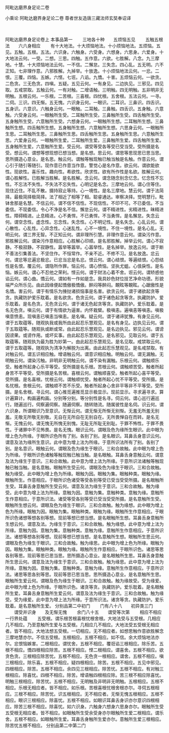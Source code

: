 <!-- { "loadSidebar": true } -->
阿毗达磨界身足论二卷


小乘论
阿毗达磨界身足论二卷
尊者世友造唐三藏法师玄奘奉诏译


　　

阿毗达磨界身足论卷上
本事品第一
　　三地各十种　　五烦恼五见
　　五触五根法　　六六身相应
　　有十大地法。十大烦恼地法。十小烦恼地法。五烦恼。五见。五触。五根。五法。六识身。六触身。六受身。六想身。六思身。六爱身。十大地法云何。一受。二想。三思。四触。五作意。六欲。七胜解。八念。九三摩地。十慧。十大烦恼地法云何。一不信。二懈怠。三失念。四心乱。五无明。六不正知。七非理作意。八邪胜解。九掉举。十放逸。十小烦恼地法云何。一忿。二恨。三覆。四恼。五嫉。六悭。七诳。八谄。九憍。十害。五烦恼云何。一欲贪。二色贪。三无色贪。四嗔。五疑。五见云何。一有身见。二边执见。三邪见。四见取。五戒禁取。五触云何。一有对触。二增语触。三明触。四无明触。五非明非无明触。五根云何。一乐根。二苦根。三喜根。四忧根。五舍根。五法云何。一寻。二伺。三识。四无惭。五无愧。六识身云何。一眼识。二耳识。三鼻识。四舌识。五身识。六意识。六触身云何。一眼触。二耳触。三鼻触。四舌识。五身触。六意触。六受身云何。一眼触所生受。二耳触所生受。三鼻触所生受。四舌触所生受。五身触所生受。六意触所生受。六想身云何。一眼触所生想。二耳触所生想。三鼻触所生想。四舌触所生想。五身触所生想。六意触所生想。六思身云何。一眼触所生思。二耳触所生思。三鼻触所生思。四舌触所生思。五身触所生思。六意触所生思。六爱身云何。一眼触所生爱。二耳触所生爱。三鼻触所生爱。四舌触所生爱。五身触所生爱。六意触所生爱。受云何。谓受等受各等受已受当受。受所摄是名受。想云何。谓想等想现想已想当想。是名想。思云何。谓思等思现思已思当思。思所摄造心意业。是名思。触云何。谓触等触现触已触当触是名触。作意云何。谓心引于随引等随引。现作意已作意当作意。警觉心是名作意。欲云何。谓欲能欲性。现欲性。喜乐性。趣向性。希欲性。欣求性。欲有所作性是名欲。胜解云何。谓心胜解性。已胜解当胜解。是名胜解。念云何。谓念随念别念忆念。忆念性不忘性。不忘法不失性。不失法不忘失性。心明记是名念。三摩地云何。谓心住等住。现住近住。不乱不散。摄持寂止等持。心一境性。是名三摩地。慧云何。谓于法简择。最极简择极简择。法了相近了相等了相。聪睿通达。审察决择。觉明慧行。毗钵舍那是名慧。不信云何。谓不信不信性。不现信性。不印不可。不已委信。不当委信。不现委信。令心不净是名不信。懈怠云何。谓不精进性。劣精进性。昧精进性。障碍精进。止息精进。心不勇悍。不已勇悍。不当勇悍。是名懈怠。失念云何。谓空念性。虚念性。忘念性。失念性。心不明记性。是名失念。心乱云何。谓心散性。心乱性。心异念性。心迷乱性。心不一境性。不住一境性。是名心乱。无明云何。谓三界无智。不正知云何。谓非理所引慧。非理作意云何。谓染污作意。邪胜解云何。谓染污作意相应。心胜解心印顺。是名邪胜解。掉举云何。谓心不寂静。不极寂静。不寂静性。嚣举等嚣举。心嚣举性。是名掉举。放逸云何。谓于断不善法引集善法。不坚住作。不恒常作。不亲不近。不修不习。是名放逸。忿云何。谓忿等忿遍忿极忿。已忿当忿是名忿。恨云何。谓心结恨。等遍结恨。心怨结性是名恨。覆云何。谓隐所作罪。恼云何。谓心愤恼。坚执尤蛆。心俍戾性。是名恼。嫉云何。谓心不忍他之荣利。悭云何。谓于财法心着不舍。诳云何。谓矫惑他谄云何。谓心曲。憍云何。谓如有一作如是念。我具妙色财位技艺净命功德。形貌端严众所乐见。由此因缘便起憍傲极憍傲。醉闷等醉闷。靦眩等靦眩。心踞傲性是名憍。害云何。谓于有情乐为捶挞诸损恼事是名害。欲贪云何。谓于诸欲起贪等贪。执藏防护爱乐耽着。是名欲贪。色贪云何。谓于诸色起贪等贪。执藏防护。爱乐耽着。是名色贪。无色贪云何。谓于诸无色起贪等贪。执藏防护。爱乐耽着。是名无色贪。嗔云何。谓于有情欲为逼害。内怀栽檗。极嗔恚。遍嗔恚等嗔恚。嗔极嗔意愤恚。现嗔恚已嗔恚当嗔恚。是名嗔。疑云何。谓于诸谛犹豫。有身见云何。谓于五取蕴等。随观执我或我所由此起忍乐慧观见。是名有身见。边执见云何。谓于五取蕴等。随观执或断或常。由此起忍乐慧观见。是名边执见。邪见云何。谓谤因谤果。或谤作用。或坏实事。由此起忍乐慧观见。是名邪见。见取云何。谓于五取蕴等。随观执为最为胜为妙第一。由此起忍乐慧观见。是名见取。戒禁取云何。谓于五取蕴等。随观执为清净为解脱为出离。由此起忍乐慧观见。是名戒禁取。有对触云何。谓五识相应触。增语触云何。谓意识相应触。明触云何。谓无漏触。无明触云何。谓染污触。非明非无明触云何。谓不染有漏触。乐根云何。谓触顺乐受。触者所起身心乐平等受。受所摄是名乐根。苦根云何。谓触顺苦受。触者所起身苦不平等受。受所摄是名苦根。喜根云何。谓触顺喜受。触者所起心喜平等受。受所摄。是名喜根。忧根云何。谓触顺忧受。触者所起心忧不平等受。受所摄。是名忧根。舍根云何。谓触顺不苦不乐受。触者所起身心舍非平等非不平等受。受所摄。是名舍根。寻云何。谓心推觅遍推觅显示极显示。现前显示。寻求遍寻求。算计遍算计。构画遍构画。分别等分别。等分别性是名寻。伺云何。谓心巡行遍巡行。随遍巡行。伺察遍伺察。随遍伺察。随转随流。随属彼性是名伺。识云何。谓六识身。所谓眼识乃至意识。无惭云何。谓无惭无所惭无别惭。无羞无所羞无别羞。无敬无所敬无别敬。无自在无所自在无别自在。无所畏惮自在而转。是名无惭。无愧云何。谓无愧无所愧无别愧。无耻无所耻无别耻。于罪不怖性。于罪不畏性。于诸罪中不见怖畏。是名无愧。眼识云何。谓眼及色为缘所生眼识。此中眼为增上色为所缘。于眼所识色所有了别。各别了别。是名眼识。耳鼻舌身意识云何。谓意及法为缘所生意识。此中意为增上法为所缘。于意所识法所有了别。各别了别。是名意识。眼触云何。谓眼及色为缘生于眼识。三和合故触。此中眼为增上色为所缘。于眼所识色诸触等触现触已触当触。是名眼触。耳鼻舌身意触云何。谓意及法为缘生于意识。三和合故触。此中意为增上法为所缘。于意所识法诸触等触现触已触当触。是名意触。眼触所生受云何。谓眼及色为缘生于眼识。三和合故触。触为缘受。此中眼为增上色为所缘。眼触为因。眼触为集。眼触种类。眼触为缘。眼触所生。作意相应。于眼所识色诸受等受各别等受已受当受受所摄。是名眼触所生受。耳鼻舌身意触所生受云何。谓意及法为缘生于意识。三和合故触。触为缘受。此中意为增上法为所缘。意触为因。意触为集。意触种类。意触为缘。意触所生作意相应。于意所识法。诸受等受各别等受已受当受受所摄。是名意触所生受。眼触所生想云何。谓眼及色为缘生于眼识。三和合故触。触为缘想。此中眼为增上色为所缘。眼触为因。眼触为集。眼触种类。眼触为缘。眼触所生作意相应。于眼所识色诸想等想各别等想。现前等想已想当想。是名眼触所生想。耳鼻舌身意触所生想云何。谓意及法。为缘生于意识。三和合故触。触为缘想。此中意为增上法为所缘。意触为因。意触为集。意触种类。意触为缘。意触所生作意相应。于意所识法。诸想等想各别等想。现前等想已想当想。是名意触所生想。眼触所生思云何。谓眼及色为缘生于眼识。三和合故触。触为缘思。此中眼为增上色为所缘。眼触为因。眼触为集。眼触种类。眼触为缘。眼触所生作意相应。于眼所识色。诸思等思各别等思。现前等思已思当思。思所摄造心意业。是名眼触所生思。耳鼻舌身意触所生思云何。谓意及法为缘生于意识。三和合故触。触为缘思。此中意为增上法为所缘。意触为因。意触为集。意触种类。意触为缘。意触所生作意相应。于意所识法。诸思等思各别等思。现前等思已思当思。思所摄造心意业。是名意触所生思。眼触所生爱云何。谓眼及色为缘生于眼识。三和合故触。触为缘故受。受为缘爱。此中眼为增上色为所缘。于眼所识色。诸贪等贪。执藏防护。爱乐耽着。是名眼触所生爱。耳鼻舌身意触所生爱云何。谓意及法为缘生于意识。三和合故触。触为缘受。受为缘爱。此中意为增上法为所缘。于意所识法。诸贪等贪。执藏防护。爱乐耽着。是名意触所生爱。
分别品第二中初门
　　门有八十八　　初异类三门
　　谓受并识身　　及无惭无愧
　　余门八十五　　谓受等次第
　　相应不相应　　一行界处蕴
　　五受根。谓乐根苦根喜根忧根舍根。大地法受与五受根。几相应几不相应。乃至意触所生爱与五受根。几相应几不相应。大地法受五受根无相应者。皆不相应。大地法想五受根。一切相应。无不相应者。如想思触作意欲胜解念三摩地慧亦尔。不信五受根。五根相应。五根不相应。如不信。余大烦恼地法亦尔。忿恨恼嫉害。二根相应。谓忧舍。五根不相应。覆诳谄三根相应。除乐苦。五根不相应。憍四根相应除苦。五根不相应。悭二根相应。谓喜舍。五根不相应。欲贪色贪。三根相应除苦忧。五根不相应。无色贪一根相应。谓舍。五根不相应。嗔三根相应。除乐喜。五根不相应。疑四根相应。除苦。五根不相应。五见中邪见。四根相应。除苦。五根不相应。余四见三根相应。除苦忧。五根不相应。有对触三根相应。除喜忧。四根不相应。除苦。增语触四根相应除。苦三根不相应除喜忧。明触三根相应。除苦忧。五根不相应。无明触及非明非无明触。五根相应。五根不相应。乐根无相应者。皆不相应。如乐根。苦根喜根忧根舍根亦尔。寻伺五根相应。三根不相应。除苦忧。识五根相应。无不相应者。无惭无愧五根相应。五根不相应。眼识三根相应。除喜忧。五根不相应。如眼识耳鼻舌身识亦尔意识四根相应。除苦三根不相应。除喜忧。如六识身。六触身六想身六思身亦尔。眼触所生受五受根无相应者。皆不相应。如眼触所生受余受身亦尔眼触所生爱二根相应。谓乐舍。五根不相应。如眼触所生爱。耳鼻舌身触所生爱亦尔。意触所生爱三根相应。除苦忧五根不相应。
分别品第二中第二门
